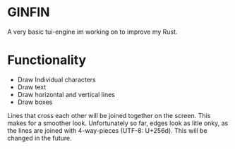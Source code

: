 # GINFIN 

A very basic tui-engine im working on to improve my Rust.

# Functionality
- Draw Individual characters
- Draw text
- Draw horizontal and vertical lines
- Draw boxes

Lines that cross each other will be joined together on the screen.
This makes for a smoother look.
Unfortunately so far, edges look as litle onky, as the lines are joined with 4-way-pieces (UTF-8: U+256d).
This will be changed in the future.
